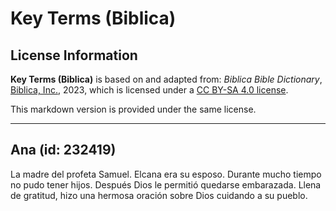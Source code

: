# Key Terms (Biblica)

## License Information

**Key Terms (Biblica)** is based on and adapted from: _Biblica Bible Dictionary_, [Biblica, Inc.](https://www.biblica.com/), 2023, which is licensed under a [CC BY-SA 4.0 license](https://creativecommons.org/licenses/by-sa/4.0/legalcode.en).

This markdown version is provided under the same license.



--------------------------------

## Ana (id: 232419)

La madre del profeta Samuel. Elcana era su esposo. Durante mucho tiempo no pudo tener hijos. Después Dios le permitió quedarse embarazada. Llena de gratitud, hizo una hermosa oración sobre Dios cuidando a su pueblo.


